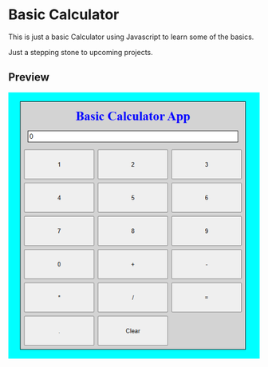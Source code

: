 # Basic Calculator
This is just a basic Calculator using Javascript to learn some of the basics.

Just a stepping stone to upcoming projects.


## Preview

![App Screenshot](preview.png)
